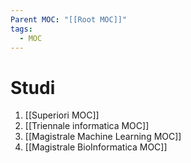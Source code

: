 ```yaml
---
Parent MOC: "[[Root MOC]]"
tags:
  - MOC
---
```

# Studi

1. [[Superiori MOC]]
2. [[Triennale informatica MOC]]
5. [[Magistrale Machine Learning MOC]]
4. [[Magistrale BioInformatica MOC]]

